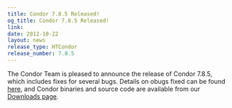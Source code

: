 ```yaml
---
title: Condor 7.8.5 Released!
og_title: Condor 7.8.5 Released!
link: 
date: 2012-10-22
layout: news
release_type: HTCondor
release_number: 7.8.5
---
```


The Condor Team is pleased to announce the release of Condor 7.8.5, which includes fixes for several bugs.  Details on obugs fixed can be found <a href="manual/v7.8/9_3Stable_Release.html#SECTION001031000000000000000">here</a>, and Condor binaries and source code are available from our <a href="downloads/">Downloads page</a>. 
